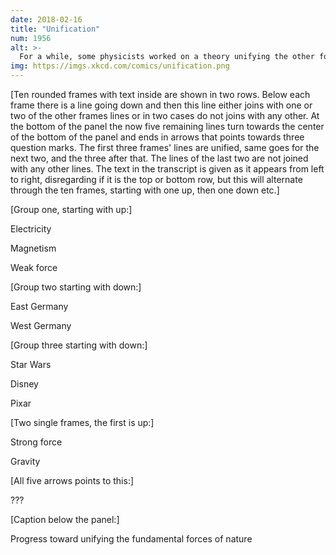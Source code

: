 ```yaml
---
date: 2018-02-16
title: "Unification"
num: 1956
alt: >-
  For a while, some physicists worked on a theory unifying the other forces with both the force of gravity and the film "Gravity," but even after Alfonso Cuarón was held in a deep underground chamber of water for 10^31 years he refused to sell his film to Disney.
img: https://imgs.xkcd.com/comics/unification.png
---
```

[Ten rounded frames with text inside are shown in two rows. Below each frame there is a line going down and then this line either joins with one or two of the other frames lines or in two cases do not joins with any other. At the bottom of the panel the now five remaining lines turn towards the center of the bottom of the panel and ends in arrows that points towards three question marks. The first three frames' lines are unified, same goes for the next two, and the three after that. The lines of the last two are not joined with any other lines. The text in the transcript is given as it appears from left to right, disregarding if it is the top or bottom row, but this will alternate through the ten frames, starting with one up, then one down etc.]

[Group one, starting with up:]

Electricity

Magnetism

Weak force

[Group two starting with down:]

East Germany

West Germany

[Group three starting with down:]

Star Wars

Disney

Pixar

[Two single frames, the first is up:]

Strong force

Gravity

[All five arrows points to this:]

???

[Caption below the panel:]

Progress toward unifying the fundamental forces of nature